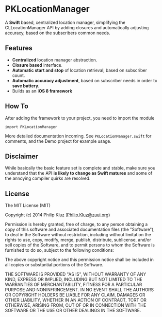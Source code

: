 PKLocationManager
====
A **Swift** based, centralized location manager, simplifying the CLLocationManager API by adding closures and automatically adjusting accuracy, based on the subscribers common needs.

## Features
- **Centralized** location manager abstraction.
- **Closure based** interface.
- **Automatic start and stop** of location retrieval, based on subscriber count.
- **Automatic accuracy adjustment**, based on subscriber needs in order to **save battery**.
- Builds as an **iOS 8 framework**

## How To
After adding the framework to your project, you need to import the module
```
import PKLocationManager
```

More detailed documentation incoming. See `PKLocationManager.swift` for comments, and the Demo project for example usage.

## Disclaimer

While basically the basic feature set is complete and stable, make sure you understand that the API **is likely to change as Swift matures** and some of the annoying compiler quirks are resolved.

## License

The MIT License (MIT)

Copyright (c) 2014 Philip Kluz (Philip.Kluz@zuui.org)

Permission is hereby granted, free of charge, to any person obtaining a copy
of this software and associated documentation files (the "Software"), to deal
in the Software without restriction, including without limitation the rights
to use, copy, modify, merge, publish, distribute, sublicense, and/or sell
copies of the Software, and to permit persons to whom the Software is
furnished to do so, subject to the following conditions:

The above copyright notice and this permission notice shall be included in all
copies or substantial portions of the Software.

THE SOFTWARE IS PROVIDED "AS IS", WITHOUT WARRANTY OF ANY KIND, EXPRESS OR
IMPLIED, INCLUDING BUT NOT LIMITED TO THE WARRANTIES OF MERCHANTABILITY,
FITNESS FOR A PARTICULAR PURPOSE AND NONINFRINGEMENT. IN NO EVENT SHALL THE
AUTHORS OR COPYRIGHT HOLDERS BE LIABLE FOR ANY CLAIM, DAMAGES OR OTHER
LIABILITY, WHETHER IN AN ACTION OF CONTRACT, TORT OR OTHERWISE, ARISING FROM,
OUT OF OR IN CONNECTION WITH THE SOFTWARE OR THE USE OR OTHER DEALINGS IN THE
SOFTWARE.
